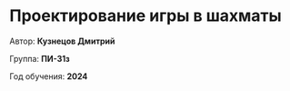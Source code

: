 # Проектирование игры в шахматы

Автор: **Кузнецов Дмитрий**

Группа: **ПИ-31з**

Год обучения: **2024** 